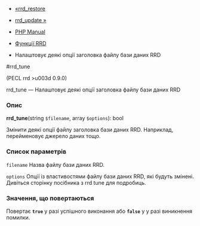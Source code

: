 - [«rrd_restore](function.rrd-restore.md)
- [rrd_update »](function.rrd-update.md)

- [PHP Manual](index.md)
- [Функції RRD](ref.rrd.md)
- Налаштовує деякі опції заголовка файлу бази даних RRD

#rrd_tune

(PECL rrd \>u003d 0.9.0)

rrd_tune — Налаштовує деякі опції заголовка файлу бази даних RRD

### Опис

**rrd_tune**(string `$filename`, array `$options`): bool

Змінити деякі опції файлу заголовка бази даних RRD. Наприклад,
перейменовує джерело даних тощо.

### Список параметрів

`filename`
Назва файлу бази даних RRD.

`options`
Опції із властивостями файлу бази даних RRD, які будуть змінені.
Дивіться сторінку посібника з rrd tune для подробиць.

### Значення, що повертаються

Повертає **`true`** у разі успішного виконання або **`false`** у
у разі виникнення помилки.
